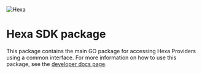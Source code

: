 ![Hexa](https://hexaorchestration.org/wp-content/themes/hexa/img/logo.svg)

# Hexa SDK package

This package contains the main GO package for accessing Hexa Providers using a common interface. For more information
on how to use this package, see the [developer docs page](../docs/Developer.md).
